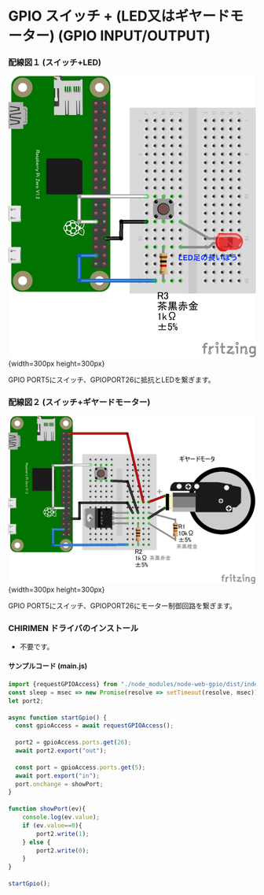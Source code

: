 # GPIO スイッチ + (LED又はギヤードモーター) (GPIO INPUT/OUTPUT)

### 配線図１ (スイッチ+LED)

![配線図](./PiZero_gpio-inout.png "schematic"){width=300px height=300px}

GPIO PORT5にスイッチ、GPIOPORT26に抵抗とLEDを繋ぎます。

### 配線図２ (スイッチ+ギヤードモーター)

![配線図](./PiZero_gpio-inoutMotor.png "schematic"){width=300px height=300px}

GPIO PORT5にスイッチ、GPIOPORT26にモーター制御回路を繋ぎます。

### CHIRIMEN ドライバのインストール

- 不要です。

#### サンプルコード (main.js)

```javascript
import {requestGPIOAccess} from "./node_modules/node-web-gpio/dist/index.js";
const sleep = msec => new Promise(resolve => setTimeout(resolve, msec));
let port2;

async function startGpio() {
  const gpioAccess = await requestGPIOAccess();
  
  port2 = gpioAccess.ports.get(26);
  await port2.export("out");

  const port = gpioAccess.ports.get(5);
  await port.export("in");
  port.onchange = showPort;
}

function showPort(ev){
	console.log(ev.value);
    if (ev.value==0){
        port2.write(1);
    } else {
        port2.write(0);
    }
}

startGpio();
```
